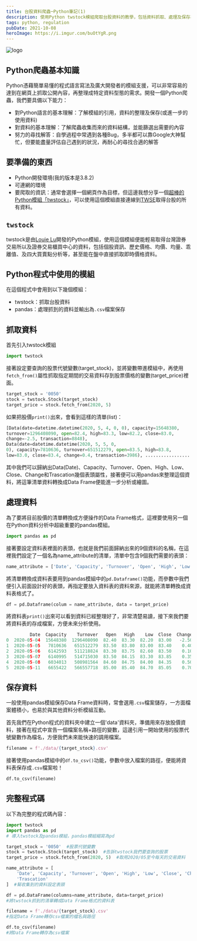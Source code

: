 ```yaml
---
title: 台股資料爬蟲─Python筆記(1)
description: 使用Python twstock模組爬取台股資料的教學，包括資料抓取、處理及保存為CSV檔案
tags: python, regulation
pubDate: 2021-10-08
heroImage: https://i.imgur.com/buOtYgR.png
---
```


![logo](https://i.imgur.com/buOtYgR.png)

## Python爬蟲基本知識

Python憑藉簡單易懂的程式語言寫法及廣大開發者的模組支援，可以非常容易的達到在網頁上抓取公開內容，再整理成特定資料型態的需求。開發一個Python爬蟲，我們要具備以下能力：

- 對Python語言的基本理解：了解模組的引用，資料的整理及保存(或進一步的使用資料)
- 對資料的基本理解：了解爬蟲收集而來的資料結構，並能篩選出需要的內容
- 努力的尋找解答：自學過程中常遇到各種Bug，多半都可以靠Google大神幫忙，但要能盡量評估自己遇到的狀況，再耐心的尋找合適的解答

## 要準備的東西

- Python開發環境(我的版本是3.8.2)
- 可連網的環境
- 要爬取的資訊：通常會選擇一個網頁作為目標，但這邊我想分享一個[超棒的Python模組「twstock」](https://github.com/mlouielu/twstock)，可以使用這個模組直接連線到[TWSE](http://www.twse.com.tw/)取得台股的所有資料。

## `twstock`

twstock是由[Louie Lu](https://github.com/mlouielu)開發的Python模組，使用這個模組便能輕易取得台灣證券交易所以及證券交易櫃買中心的資料，包括個股資訊、歷史價格、均價、均量、乖離值、及四大買賣點分析等，甚至能在盤中直接抓取即時價格資料。

## Python程式中使用的模組

在這個程式中會用到以下幾個模組：

- twstock：抓取台股資料
- pandas：處理抓到的資料並輸出為`.csv`檔案保存

## 抓取資料

首先引入twstock模組

```python
import twstock
```

接著設定要查詢的股票代號變數(target_stock)，並將變數帶進模組中，再使用`fetch_from()`屬性抓取指定期間的交易資料存到股票價格的變數(target_price)裡面。

```python
target_stock = '0050'
stock = twstock.Stock(target_stock)
target_price = stock.fetch_from(2020, 5)
```

如果把股價`print()`出來，會看到這樣的清單(list)：

```python
[Data(date=datetime.datetime(2020, 5, 4, 0, 0), capacity=15648380, 
turnover=1296408090, open=82.4, high=83.3, low=82.2, close=83.0, 
change=-2.5, transaction=8848), 
Data(date=datetime.datetime(2020, 5, 5, 0,
0), capacity=7810636, turnover=651512279, open=83.5, high=83.8,
low=83.0, close=83.4, change=0.4, transaction=3986), .................
```

其中我們可以歸納出Data(Date)、Capacity、Turnover、Open、High、Low、Close、Change和Trascation幾個表頭屬性，接著便可以用pandas來整理這個資料，將這筆清單資料轉換成Data Frame便能進一步分析或繪圖。

## 處理資料

為了要將目前股價的清單轉換成方便操作的Data Frame格式，這裡要使用另一個在Python資料分析中超級重要的pandas模組。

```python
import pandas as pd
```

接著要設定資料表裡面的表頭，也就是我們前面歸納出來的9個資料的名稱，在這裡我們設定了一個名為name_attribute的清單，清單中包含9個我們需要的表頭：

```python
name_attribute = ['Date', 'Capacity', 'Turnover', 'Open', 'High', 'Low', 'Close', 'Change', 'Trascation']
```

將清單轉換成資料表要用到pandas模組中的`pd.Dataframe()`功能，而參數中我們便引入前面設計好的表頭，再指定要放入資料表的資料來源，就能將清單轉換成資料表格式了。

```python
df = pd.Dataframe(colum = name_attribute, data = target_price)
```

將資料表`print()`出來可以看到資料已經整理好了，非常清楚易讀，接下來我們要將資料表的存成檔案，方便未來分析使用。

```python
         Date  Capacity    Turnover   Open   High    Low  Close  Change  Trascation
0  2020-05-04  15648380  1296408090  82.40  83.30  82.20  83.00   -2.50        8848
1  2020-05-05   7810636   651512279  83.50  83.80  83.00  83.40    0.40        3986
2  2020-05-06   6142593   511218824  83.30  83.75  82.60  83.50    0.10        3610
3  2020-05-07   6140995   514715030  83.50  84.15  83.30  83.85    0.35        3429
4  2020-05-08   6034013   508981564  84.60  84.75  84.00  84.35    0.50        3530
5  2020-05-11   6655422   566557718  85.00  85.40  84.70  85.05    0.70        4065
```

## 保存資料

一般使用pandas模組保存Data Frame資料時，常會選用`.csv`檔案儲存，一方面檔案體積小，也易於與其他資料分析模組互動。

首先我們在Python程式的資料夾中建立一個'data'資料夾，準備用來存放股價資料，接著在程式中宣告一個檔案名稱+路徑的變數，這邊引用一開始使用的股票代號變數作為檔名，方便我們未來能快速的調用檔案。

```python
filename = f'./data/{target_stock}.csv'
```

接著使用pandas模組中的`df.to_csv()`功能，參數中放入檔案的路徑，便能將資料表保存成`.csv`檔案啦！

```python
df.to_csv(filename)
```

## 完整程式碼

以下為完整的程式碼內容：

```python
import twstock
import pandas as pd
# 導入twstock及pandas模組，pandas模組縮寫為pd

target_stock = '0050'  #股票代號變數
stock = twstock.Stock(target_stock)  #告訴twstock我們要查詢的股票
target_price = stock.fetch_from(2020, 5)  #取用2020/05至今每天的交易資料

name_attribute = [
    'Date', 'Capacity', 'Turnover', 'Open', 'High', 'Low', 'Close', 'Change',
    'Trascation'
]  #幫收集到的資料設定表頭

df = pd.DataFrame(columns=name_attribute, data=target_price)
#將twstock抓到的清單轉成Data Frame格式的資料表

filename = f'./data/{target_stock}.csv'
#指定Data Frame轉存csv檔案的檔名與路徑

df.to_csv(filename)
#將Data Frame轉存為csv檔案
```
